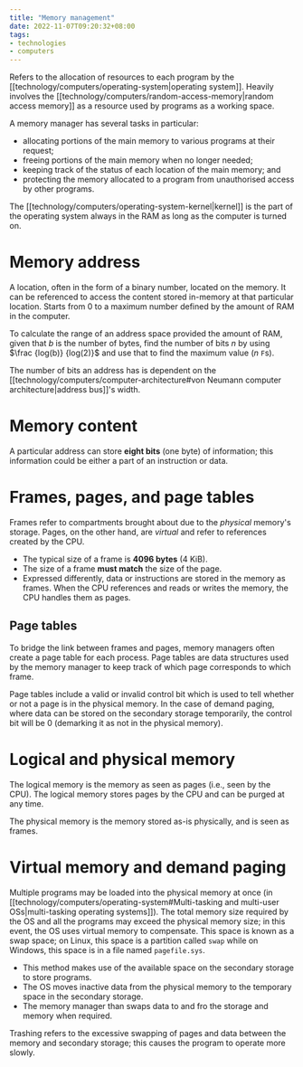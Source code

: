 ```yaml
---
title: "Memory management"
date: 2022-11-07T09:20:32+08:00
tags:
- technologies
- computers
---
```


Refers to the allocation of resources to each program by the [[technology/computers/operating-system|operating system]]. Heavily involves the [[technology/computers/random-access-memory|random access memory]] as a resource used by programs as a working space.

A memory manager has several tasks in particular:
- allocating portions of the main memory to various programs at their request;
- freeing portions of the main memory when no longer needed;
- keeping track of the status of each location of the main memory; and
- protecting the memory allocated to a program from unauthorised access by other programs.

The [[technology/computers/operating-system-kernel|kernel]] is the part of the operating system always in the RAM as long as the computer is turned on.

# Memory address

A location, often in the form of a binary number, located on the memory. It can be referenced to access the content stored in-memory at that particular location. Starts from 0 to a maximum number defined by the amount of RAM in the computer.

To calculate the range of an address space provided the amount of RAM, given that $b$ is the number of bytes, find the number of bits $n$ by using $\frac {log(b)} {log(2)}$ and use that to find the maximum value ($n$ `F`s).

The number of bits an address has is dependent on the [[technology/computers/computer-architecture#von Neumann computer architecture|address bus]]'s width.

# Memory content

A particular address can store **eight bits** (one byte) of information; this information could be either a part of an instruction or data.

# Frames, pages, and page tables

Frames refer to compartments brought about due to the *physical* memory's storage. Pages, on the other hand, are *virtual* and refer to references created by the CPU.
- The typical size of a frame is **4096 bytes** (4 KiB).
- The size of a frame **must match** the size of the page.
- Expressed differently, data or instructions are stored in the memory as frames. When the CPU references and reads or writes the memory, the CPU handles them as pages.

## Page tables

To bridge the link between frames and pages, memory managers often create a page table for each process. Page tables are data structures used by the memory manager to keep track of which page corresponds to which frame.

Page tables include a valid or invalid control bit which is used to tell whether or not a page is in the physical memory. In the case of demand paging, where data can be stored on the secondary storage temporarily, the control bit will be 0 (demarking it as not in the physical memory).

# Logical and physical memory

The logical memory is the memory as seen as pages (i.e., seen by the CPU). The logical memory stores pages by the CPU and can be purged at any time.

The physical memory is the memory stored as-is physically, and is seen as frames.

# Virtual memory and demand paging

Multiple programs may be loaded into the physical memory at once (in [[technology/computers/operating-system#Multi-tasking and multi-user OSs|multi-tasking operating systems]]). The total memory size required by the OS and all the programs may exceed the physical memory size; in this event, the OS uses virtual memory to compensate. This space is known as a swap space; on Linux, this space is a partition called `swap` while on Windows, this space is in a file named `pagefile.sys`.
- This method makes use of the available space on the secondary storage to store programs.
- The OS moves inactive data from the physical memory to the temporary space in the secondary storage.
- The memory manager than swaps data to and fro the storage and memory when required.

Trashing refers to the excessive swapping of pages and data between the memory and secondary storage; this causes the program to operate more slowly.